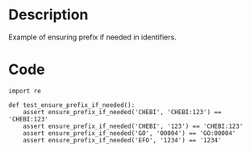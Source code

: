 # Description
Example of ensuring prefix if needed in identifiers.

# Code
```
import re

def test_ensure_prefix_if_needed():
    assert ensure_prefix_if_needed('CHEBI', 'CHEBI:123') == 'CHEBI:123'
    assert ensure_prefix_if_needed('CHEBI', '123') == 'CHEBI:123'
    assert ensure_prefix_if_needed('GO', '00004') == 'GO:00004'
    assert ensure_prefix_if_needed('EFO', '1234') == '1234'

```
